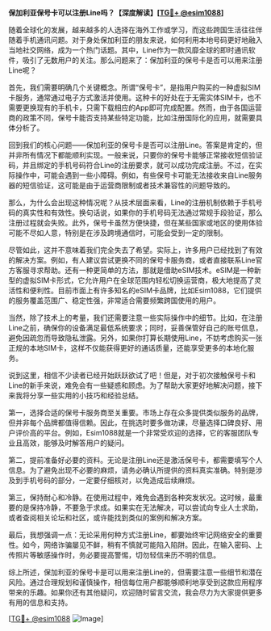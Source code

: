 **保加利亚保号卡可以注册Line吗？【深度解读】[[TG💪+ @esim1088](https://t.me/s/esim1088)]**

随着全球化的发展，越来越多的人选择在海外工作或学习，而这些跨国生活往往伴随着手机通讯问题。对于身处保加利亚的朋友来说，如何利用本地号码更好地融入当地社交网络，成为一个热门话题。其中，Line作为一款风靡全球的即时通讯软件，吸引了无数用户的关注。那么问题来了：保加利亚的保号卡是否可以用来注册Line呢？

首先，我们需要明确几个关键概念。所谓“保号卡”，是指用户购买的一种虚拟SIM卡服务，通常通过电子方式激活并使用。这种卡的好处在于无需实体SIM卡，也不需要更换现有的手机卡，只需下载相应的App即可完成配置。然而，由于各国运营商的政策不同，保号卡能否支持某些特定功能，比如注册国际化的应用，就需要具体分析了。

回到我们的核心问题——保加利亚的保号卡是否可以注册Line。答案是肯定的，但并非所有情况下都能顺利实现。一般来说，只要你的保号卡能够正常接收短信验证码，并且绑定的手机号码符合Line的注册要求，就可以成功完成注册。不过，在实际操作中，可能会遇到一些小障碍。例如，有些保号卡可能无法接收来自Line服务器的短信验证，这可能是由于运营商限制或者技术兼容性的问题导致的。

那么，为什么会出现这种情况呢？从技术层面来看，Line的注册机制依赖于手机号码的真实性和有效性。换句话说，如果你的手机号码无法通过常规手段验证，那么注册过程就会失败。此外，保号卡虽然方便快捷，但在某些国家或地区的使用体验可能不尽如人意，特别是在涉及跨境通信时，可能会受到一定的限制。

尽管如此，这并不意味着我们完全失去了希望。实际上，许多用户已经找到了有效的解决方案。例如，有人建议尝试更换不同的保号卡服务商，或者直接联系Line官方客服寻求帮助。还有一种更简单的方法，那就是借助eSIM技术。eSIM是一种新型的虚拟SIM卡形式，它允许用户在全球范围内轻松切换运营商，极大地提高了灵活性和便利性。目前市面上有许多知名的eSIM卡品牌，比如Esim1088，它们提供的服务覆盖范围广、稳定性强，非常适合需要频繁跨国使用的用户。

当然，除了技术上的考量，我们还需要注意一些实际操作中的细节。比如，在注册Line之前，确保你的设备满足最低系统要求；同时，妥善保管好自己的账号信息，避免因疏忽而导致隐私泄露。另外，如果你打算长期使用Line，不妨考虑购买一张正规的本地SIM卡，这样不仅能获得更好的通话质量，还能享受更多的本地化服务。

说到这里，相信不少读者已经开始跃跃欲试了吧！但是，对于初次接触保号卡和Line的新手来说，难免会有一些疑惑和顾虑。为了帮助大家更好地解决问题，接下来我将分享一些实用的小技巧和经验总结。

第一，选择合适的保号卡服务商至关重要。市场上存在众多提供类似服务的品牌，但并非每个品牌都值得信赖。因此，在挑选时要多做功课，尽量选择口碑良好、用户评价高的平台。例如，Esim1088就是一个非常受欢迎的选择，它的客服团队专业且高效，能够及时解答用户的疑问。

第二，提前准备好必要的资料。无论是注册Line还是激活保号卡，都需要填写个人信息。为了避免出现不必要的麻烦，请务必确认所提供的资料真实准确。特别是涉及到手机号码的部分，一定要仔细核对，以免造成后续麻烦。

第三，保持耐心和冷静。在使用过程中，难免会遇到各种突发状况。这时候，最重要的是保持冷静，不要急于求成。如果实在无法解决，可以尝试向专业人士求助，或者查阅相关论坛和社区，或许能找到类似的案例和解决方案。

最后，我想强调一点：无论采用何种方式注册Line，都要始终牢记网络安全的重要性。如今，网络诈骗屡见不鲜，稍有不慎就可能陷入陷阱。因此，在输入密码、上传照片等敏感操作时，务必要提高警惕，切勿轻信来历不明的信息。

综上所述，保加利亚的保号卡是可以用来注册Line的，但需要注意一些细节和潜在风险。通过合理规划和谨慎操作，相信每位用户都能够顺利地享受到这款应用程序带来的乐趣。如果你还有其他疑问，欢迎随时留言交流，我会尽力为大家提供更多有用的信息和支持。

[[TG💪+ @esim1088](https://t.me/s/esim1088) ![Image](https://i.postimg.cc/4NQfJmqS/Snipaste-2025-05-13-00-14-12.png)]